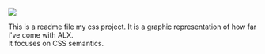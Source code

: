 <a href="#"><img src="https://media.istockphoto.com/id/1400925699/photo/senju-fall.webp?b=1&s=170667a&w=0&k=20&c=j3i3iLMezlwIWiB7K4ztyIZV66NMlp6w0AbUgQR7X9c="></a>


This is a readme file my css project. It is a graphic representation of how far I've come with ALX.
<br>
It focuses on CSS semantics.
